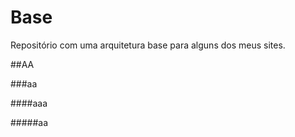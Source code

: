 # Base
Repositório com uma arquitetura base para alguns dos meus sites.

##AA

###aa

####aaa

#####aa
